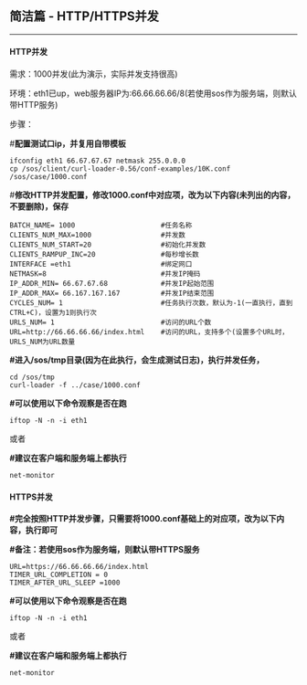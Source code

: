 ## 简洁篇 - HTTP/HTTPS并发

---

#### HTTP并发

需求：1000并发\(此为演示，实际并发支持很高\)

环境：eth1已up，web服务器IP为:66.66.66.66/8\(若使用sos作为服务端，则默认带HTTP服务\)

步骤：

\#**配置测试口ip，并复用自带模板**

```
ifconfig eth1 66.67.67.67 netmask 255.0.0.0
cp /sos/client/curl-loader-0.56/conf-examples/10K.conf /sos/case/1000.conf
```

\#**修改HTTP并发配置，修改1000.conf中对应项，改为以下内容\(未列出的内容，不要删除\)，保存**

```
BATCH_NAME= 1000                     #任务名称
CLIENTS_NUM_MAX=1000                 #并发数
CLIENTS_NUM_START=20                 #初始化并发数
CLIENTS_RAMPUP_INC=20                #每秒增长数
INTERFACE =eth1                      #绑定网口
NETMASK=8                            #并发IP掩码
IP_ADDR_MIN= 66.67.67.68             #并发IP起始范围
IP_ADDR_MAX= 66.167.167.167          #并发IP结束范围
CYCLES_NUM= 1                        #任务执行次数，默认为-1(一直执行，直到CTRL+C)，设置为1则执行次
URLS_NUM= 1                          #访问的URL个数
URL=http://66.66.66.66/index.html    #访问的URL，支持多个(设置多个URL时，URLS_NUM为URL数量
```

**\#进入/sos/tmp目录\(因为在此执行，会生成测试日志\)，执行并发任务，**

```
cd /sos/tmp
curl-loader -f ../case/1000.conf
```

**\#可以使用以下命令观察是否在跑**

`iftop -N -n -i eth1`

或者

**\#建议在客户端和服务端上都执行**

```
net-monitor
```

#### HTTPS并发

**\#完全按照HTTP并发步骤，只需要将1000.conf基础上的对应项，改为以下内容，执行即可**

**\#备注：若使用sos作为服务端，则默认带HTTPS服务**

```
URL=https://66.66.66.66/index.html
TIMER_URL_COMPLETION = 0
TIMER_AFTER_URL_SLEEP =1000
```

**\#可以使用以下命令观察是否在跑**

`iftop -N -n -i eth1`

或者

**\#建议在客户端和服务端上都执行**

```
net-monitor
```



